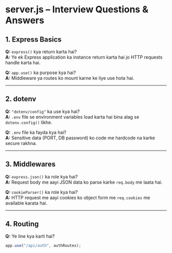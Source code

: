 # server.js – Interview Questions & Answers

## 1. Express Basics
**Q:** `express()` kya return karta hai?  
**A:** Ye ek Express application ka instance return karta hai jo HTTP requests handle karta hai.

**Q:** `app.use()` ka purpose kya hai?  
**A:** Middleware ya routes ko mount karne ke liye use hota hai.

---

## 2. dotenv
**Q:** `"dotenv/config"` ka use kya hai?  
**A:** `.env` file se environment variables load karta hai bina alag se `dotenv.config()` likhe.

**Q:** `.env` file ka fayda kya hai?  
**A:** Sensitive data (PORT, DB password) ko code me hardcode na karke secure rakhna.

---

## 3. Middlewares
**Q:** `express.json()` ka role kya hai?  
**A:** Request body me aayi JSON data ko parse karke `req.body` me laata hai.

**Q:** `cookieParser()` ka role kya hai?  
**A:** HTTP request me aayi cookies ko object form me `req.cookies` me available karata hai.

---

## 4. Routing
**Q:** Ye line kya karti hai?  
```js
app.use("/api/auth", authRoutes);
